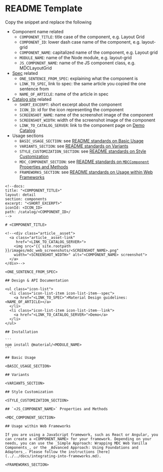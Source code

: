 # README Template

Copy the snippet and replace the following

* Component name related
  * `COMPONENT_TITLE`: title case of the component, e.g. Layout Grid
  * `COMPONENT_ID`: lower dash case name of the component, e.g. layout-grid
  * `COMPONENT_NAME`: capitalized name of the component, e.g. Layout grid
  * `MODULE_NAME`: name of the Node module, e.g. layout-grid
  * `JS_COMPONENT_NAME`: name of the JS component class, e.g. MDCLayoutGrid
* [Spec](https://material.io/guidelines) related
  * `ONE_SENTENCE_FROM_SPEC`: explaining what the component is
  * `LINK_TO_SPEC`, link to spec: the same article you copied the one sentence from
  * `NAME_OF_ARTICLE`: name of the article in spec
* [Catalog site](https://material.io/components/web/catalog/) related
  * `SHORT_EXCERPT`: short excerpt about the component
  * `ICON_ID`: id for the icon representing the component
  * `SCREENSHOT_NAME`: name of the screenshot image of the component
  * `SCREENSHOT_WIDTH`: width of the screenshot image of the component
  * `LINK_TO_CATALOG_SERVER`: link to the component page on [Demo Catalog](https://material-components-web.appspot.com/)
* Usage sections
  * `BASIC_USAGE_SECTION`: see [README standards on Basic Usage](readme_standards.md#basic-usage)
  * `VARIANTS_SECTION`: see [README standards on Variants](readme_standards.md#variants)
  * `STYLE_CUSTOMIZATION_SECTION`: see [README standards on Style Customization](readme_standards.md#style-customization)
  * `MDC_COMPONENT_SECTION`: see [README standards on `MDCComponent` Properties and Methods](readme_standards.md#mdccomponent-properties-and-methods)
  * `FRAMEWORKS_SECTION`: see [README standards on Usage within Web Frameworks](readme_standards.md#usage-within-web-frameworks)

~~~
<!--docs:
title: "<COMPONENT_TITLE>"
layout: detail
section: components
excerpt: "<SHORT_EXCERPT>"
iconId: <ICON_ID>
path: /catalog/<COMPONENT_ID>/
-->

# <COMPONENT_TITLE>

<!--<div class="article__asset">
  <a class="article__asset-link"
     href="<LINK_TO_CATALOG_SERVER>">
    <img src="{{ site.rootpath }}/images/mdc_web_screenshots/<SCREENSHOT_NAME>.png"
    width="<SCREENSHOT_WIDTH>" alt="<COMPONENT_NAME> screenshot">
  </a>
</div>-->

<ONE_SENTENCE_FROM_SPEC>

## Design & API Documentation

<ul class="icon-list">
  <li class="icon-list-item icon-list-item--spec">
    <a href="<LINK_TO_SPEC>">Material Design guidelines: <NAME_OF_ARTICLE></a>
  </li>
  <li class="icon-list-item icon-list-item--link">
    <a href="<LINK_TO_CATALOG_SERVER>">Demo</a>
  </li>
</ul>

## Installation

```
npm install @material/<MODULE_NAME>
```

## Basic Usage

<BASIC_USAGE_SECTION>

## Variants

<VARIANTS_SECTION>

## Style Customization

<STYLE_CUSTOMIZATION_SECTION>

## `<JS_COMPONENT_NAME>` Properties and Methods

<MDC_COMPONENT_SECTION>

## Usage within Web Frameworks

If you are using a JavaScript framework, such as React or Angular, you can create a <COMPONENT_NAME> for your framework. Depending on your needs, you can use the _Simple Approach: Wrapping MDC Web Vanilla Components_, or the _Advanced Approach: Using Foundations and Adapters_. Please follow the instructions [here](../../docs/integrating-into-frameworks.md).

<FRAMEWORKS_SECTION>
~~~

